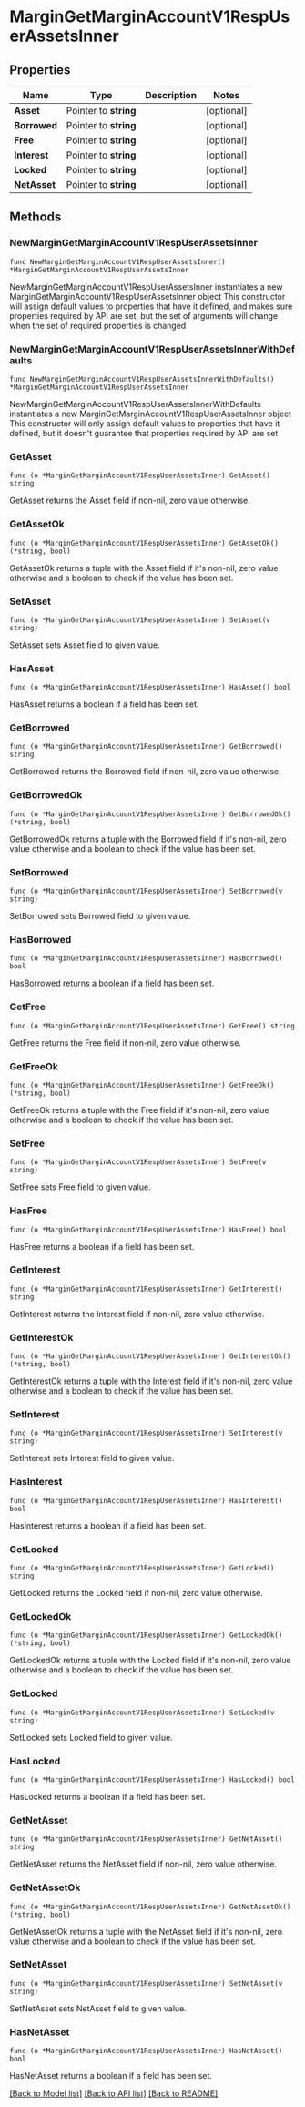 # MarginGetMarginAccountV1RespUserAssetsInner

## Properties

Name | Type | Description | Notes
------------ | ------------- | ------------- | -------------
**Asset** | Pointer to **string** |  | [optional] 
**Borrowed** | Pointer to **string** |  | [optional] 
**Free** | Pointer to **string** |  | [optional] 
**Interest** | Pointer to **string** |  | [optional] 
**Locked** | Pointer to **string** |  | [optional] 
**NetAsset** | Pointer to **string** |  | [optional] 

## Methods

### NewMarginGetMarginAccountV1RespUserAssetsInner

`func NewMarginGetMarginAccountV1RespUserAssetsInner() *MarginGetMarginAccountV1RespUserAssetsInner`

NewMarginGetMarginAccountV1RespUserAssetsInner instantiates a new MarginGetMarginAccountV1RespUserAssetsInner object
This constructor will assign default values to properties that have it defined,
and makes sure properties required by API are set, but the set of arguments
will change when the set of required properties is changed

### NewMarginGetMarginAccountV1RespUserAssetsInnerWithDefaults

`func NewMarginGetMarginAccountV1RespUserAssetsInnerWithDefaults() *MarginGetMarginAccountV1RespUserAssetsInner`

NewMarginGetMarginAccountV1RespUserAssetsInnerWithDefaults instantiates a new MarginGetMarginAccountV1RespUserAssetsInner object
This constructor will only assign default values to properties that have it defined,
but it doesn't guarantee that properties required by API are set

### GetAsset

`func (o *MarginGetMarginAccountV1RespUserAssetsInner) GetAsset() string`

GetAsset returns the Asset field if non-nil, zero value otherwise.

### GetAssetOk

`func (o *MarginGetMarginAccountV1RespUserAssetsInner) GetAssetOk() (*string, bool)`

GetAssetOk returns a tuple with the Asset field if it's non-nil, zero value otherwise
and a boolean to check if the value has been set.

### SetAsset

`func (o *MarginGetMarginAccountV1RespUserAssetsInner) SetAsset(v string)`

SetAsset sets Asset field to given value.

### HasAsset

`func (o *MarginGetMarginAccountV1RespUserAssetsInner) HasAsset() bool`

HasAsset returns a boolean if a field has been set.

### GetBorrowed

`func (o *MarginGetMarginAccountV1RespUserAssetsInner) GetBorrowed() string`

GetBorrowed returns the Borrowed field if non-nil, zero value otherwise.

### GetBorrowedOk

`func (o *MarginGetMarginAccountV1RespUserAssetsInner) GetBorrowedOk() (*string, bool)`

GetBorrowedOk returns a tuple with the Borrowed field if it's non-nil, zero value otherwise
and a boolean to check if the value has been set.

### SetBorrowed

`func (o *MarginGetMarginAccountV1RespUserAssetsInner) SetBorrowed(v string)`

SetBorrowed sets Borrowed field to given value.

### HasBorrowed

`func (o *MarginGetMarginAccountV1RespUserAssetsInner) HasBorrowed() bool`

HasBorrowed returns a boolean if a field has been set.

### GetFree

`func (o *MarginGetMarginAccountV1RespUserAssetsInner) GetFree() string`

GetFree returns the Free field if non-nil, zero value otherwise.

### GetFreeOk

`func (o *MarginGetMarginAccountV1RespUserAssetsInner) GetFreeOk() (*string, bool)`

GetFreeOk returns a tuple with the Free field if it's non-nil, zero value otherwise
and a boolean to check if the value has been set.

### SetFree

`func (o *MarginGetMarginAccountV1RespUserAssetsInner) SetFree(v string)`

SetFree sets Free field to given value.

### HasFree

`func (o *MarginGetMarginAccountV1RespUserAssetsInner) HasFree() bool`

HasFree returns a boolean if a field has been set.

### GetInterest

`func (o *MarginGetMarginAccountV1RespUserAssetsInner) GetInterest() string`

GetInterest returns the Interest field if non-nil, zero value otherwise.

### GetInterestOk

`func (o *MarginGetMarginAccountV1RespUserAssetsInner) GetInterestOk() (*string, bool)`

GetInterestOk returns a tuple with the Interest field if it's non-nil, zero value otherwise
and a boolean to check if the value has been set.

### SetInterest

`func (o *MarginGetMarginAccountV1RespUserAssetsInner) SetInterest(v string)`

SetInterest sets Interest field to given value.

### HasInterest

`func (o *MarginGetMarginAccountV1RespUserAssetsInner) HasInterest() bool`

HasInterest returns a boolean if a field has been set.

### GetLocked

`func (o *MarginGetMarginAccountV1RespUserAssetsInner) GetLocked() string`

GetLocked returns the Locked field if non-nil, zero value otherwise.

### GetLockedOk

`func (o *MarginGetMarginAccountV1RespUserAssetsInner) GetLockedOk() (*string, bool)`

GetLockedOk returns a tuple with the Locked field if it's non-nil, zero value otherwise
and a boolean to check if the value has been set.

### SetLocked

`func (o *MarginGetMarginAccountV1RespUserAssetsInner) SetLocked(v string)`

SetLocked sets Locked field to given value.

### HasLocked

`func (o *MarginGetMarginAccountV1RespUserAssetsInner) HasLocked() bool`

HasLocked returns a boolean if a field has been set.

### GetNetAsset

`func (o *MarginGetMarginAccountV1RespUserAssetsInner) GetNetAsset() string`

GetNetAsset returns the NetAsset field if non-nil, zero value otherwise.

### GetNetAssetOk

`func (o *MarginGetMarginAccountV1RespUserAssetsInner) GetNetAssetOk() (*string, bool)`

GetNetAssetOk returns a tuple with the NetAsset field if it's non-nil, zero value otherwise
and a boolean to check if the value has been set.

### SetNetAsset

`func (o *MarginGetMarginAccountV1RespUserAssetsInner) SetNetAsset(v string)`

SetNetAsset sets NetAsset field to given value.

### HasNetAsset

`func (o *MarginGetMarginAccountV1RespUserAssetsInner) HasNetAsset() bool`

HasNetAsset returns a boolean if a field has been set.


[[Back to Model list]](../README.md#documentation-for-models) [[Back to API list]](../README.md#documentation-for-api-endpoints) [[Back to README]](../README.md)


